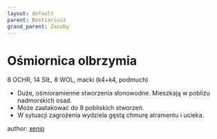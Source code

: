 ```yaml
---
layout: default
parent: Bestiariusz
grand_parent: Zasoby
---
```

# Ośmiornica olbrzymia

8 OCHR, 14 SIŁ, 8 WOL, macki (k4+k4, podmuch)

- Duże, ośmioramienne stworzenia słonowodne. Mieszkają w pobliżu nadmorskich osad.
- Może zaatakować do 8 pobliskich stworzeń.
- W sytuacji zagrożenia wydziela gęstą chmurę atramentu i ucieka.

author: [xenio](https://xenioinabottle.blogspot.com)
